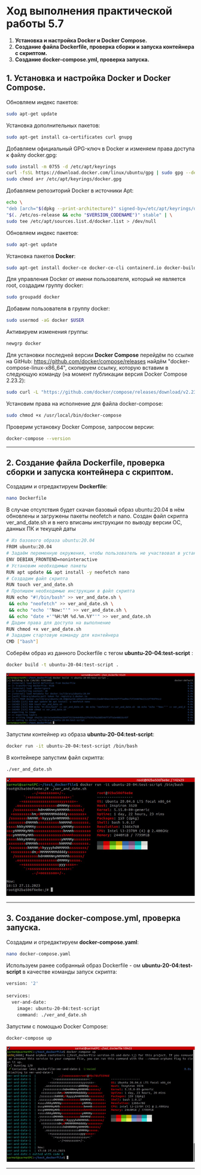 # Ход выполнения практической работы 5.7 

1. **Установка и настройка Docker и  Docker  Compose.**
2. **Создание файла Dockerfile, проверка сборки и запуска контейнера с скриптом.**
3. **Создание docker-compose.yml, проверка запуска.**

## 1. Установка и настройка Docker и  Docker  Compose.

Обновляем индекс пакетов:

```bash
sudo apt-get update
```

Установка дополнительных пакетов:
```bash
sudo apt-get install ca-certificates curl gnupg
```

Добавляем официальный GPG-ключ в Docker и изменяем права доступа к файлу docker.gpg:
```bash
sudo install -m 0755 -d /etc/apt/keyrings
curl -fsSL https://download.docker.com/linux/ubuntu/gpg | sudo gpg --dearmor -o /etc/apt/keyrings/docker.gpg
sudo chmod a+r /etc/apt/keyrings/docker.gpg
```
Добавляем репозиторий Docker в источники Apt:
```bash
echo \
"deb [arch="$(dpkg --print-architecture)" signed-by=/etc/apt/keyrings/docker.gpg] https://download.docker.com/linux/ubuntu \
"$(. /etc/os-release && echo "$VERSION_CODENAME")" stable" | \
sudo tee /etc/apt/sources.list.d/docker.list > /dev/null
```

Обновляем индекс пакетов:

```bash
sudo apt-get update
```
Установка  пакетов  **Docker**:

```bash
sudo apt-get install docker-ce docker-ce-cli containerd.io docker-buildx-plugin docker-compose-plugin
```

Для управления  Docker  от  имени  пользователя,  который  не  является  root, создадим группу docker:
```bash
sudo groupadd docker
```

Добавим пользователя в группу docker:
```bash 
sudo usermod -aG docker $USER
```

Активируем изменения группы:
```bash
newgrp docker 
```
Для установки последней версии **Docker Compose** перейдём по ссылке на GitHub: https://github.com/docker/compose/releases найдём "docker-compose-linux-x86_64", скопируем ссылку, которую вставим в следующую команду (на момент публикации версия Docker  Compose 2.23.2):

```bash
sudo curl -L "https://github.com/docker/compose/releases/download/v2.23.2/docker-compose-linux-x86_64" -o /usr/local/bin/docker-compose
```
Установим права на исполнение для файла docker-compose:

```bash
sudo chmod +x /usr/local/bin/docker-compose
```

Проверим установку Docker Compose, запросом версии:

```bash
docker-compose --version
```

---
## 2. Создание файла Dockerfile, проверка сборки и запуска контейнера с скриптом.

Создадим и отредактируем **Dockerfile**:

```bash
nano Dockerfile
```

В случае отсутствия будет скачан базовый образ ubuntu:20.04 в нём обновлены и загружены пакеты neofetch и nano. Создан файл скрипта ver_and_date.sh и в него вписаны инструкции по выводу версии ОС, данных ПК и текущей даты

```bash
# Из базового образа ubuntu:20.04 
FROM ubuntu:20.04
# Задаём переменную окружения, чтобы пользователь не участвовал в установке (выбор клавиатуры и прочее)
ENV DEBIAN_FRONTEND=noninteractive
# Установим необходимые пакеты
RUN apt update && apt install -y neofetch nano
# Создадим файл скрипта
RUN touch ver_and_date.sh
# Пропишем необходимые инструкции в файл скрипта
RUN echo "#!/bin/bash" >> ver_and_date.sh \
 && echo "neofetch" >> ver_and_date.sh \
 && echo "echo '"Now:"'" >> ver_and_date.sh \
 && echo "date +'"%H:%M %d.%m.%Y"'" >> ver_and_date.sh
# Дадим права для доступа на выполнение
RUN chmod +x ver_and_date.sh
# Зададим стартовую команду для контейнера
CMD ["bash"]
```

Соберём образ из данного Dockerfile с тегом **ubuntu-20-04:test-script** :

```bash
docker build -t ubuntu-20-04:test-script .
```

![Процесс сборки](1_build_image.jpg)

Запустим контейнер из образа **ubuntu-20-04:test-script**:

```bash
docker run -it ubuntu-20-04:test-script /bin/bash
```

В контейнере запустим файл скрипта:

```bash
./ver_and_date.sh
```

![Процесс сборки](2_run_image_and_script.jpg)

---
## 3. Создание docker-compose.yml, проверка запуска.

Создадим и отредактируем **docker-compose.yaml**:

```bash
nano docker-compose.yaml
```

Используем ранее собранный образ Dockerfile - ом **ubuntu-20-04:test-script** в качестве команды запуск скрипта:

```bash
version: '2'

services:
  ver-and-date:
    image: ubuntu-20-04:test-script
    command: ./ver_and_date.sh
```

Запустим с помощью Docker Compose:

```bash
docker-compose up
```

![Процесс сборки](3_docker_compose_up.jpg)

---

